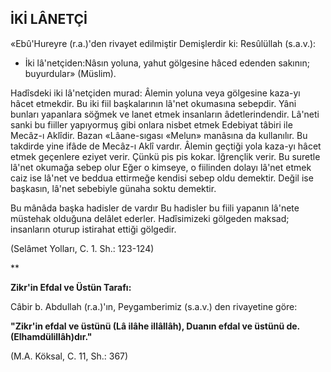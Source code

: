 ## İKİ LÂNETÇİ

«Ebû'Hureyre (r.a.)'den rivayet edilmiştir Demişlerdir ki: Resûlüllah (s.a.v.):

- İki lâ'netçiden:Nâsın yoluna, yahut gölgesine hâced edenden sakının; buyurdular» (Müslim).

Hadîsdeki iki lâ'netçiden murad: Âlemin yoluna veya gölgesine kaza-yı hâcet etmekdir. Bu iki fiil başkalarının lâ'net okumasına sebepdir. Yâni bunları yapanlara söğmek ve lanet etmek insanların âdetlerindendir. Lâ'neti sanki bu fiiller yapıyormuş gibi onlara nisbet etmek Edebiyat tâbiri ile Mecâz-ı Aklîdir. Bazan «Lâane-sıgası «Melun» manâsına da kullanılır. Bu tak­dirde yine ifâde de Mecâz-ı Aklî vardır. Âlemin geçtiği yola kaza-yı hâcet etmek geçenlere eziyet verir. Çünkü pis pis kokar. İğrençlik verir. Bu suretle lâ'net okumağa sebep olur Eğer o kimseye, o fiilinden dolayı lâ'net etmek caiz ise lâ'net ve beddua ettirmeğe kendisi sebep oldu demektir. Değil ise başkasın, lâ'net sebebiyle günaha soktu demektir.

Bu mânâda başka hadisler de vardır Bu hadisler bu fiili yapanın lâ'nete müstehak olduğuna delâlet ederler. Hadîsimizeki gölgeden maksad; insanların oturup istirahat ettiği gölgedir.

(Selâmet Yolları, C. 1. Sh.: 123-124)

**

**Zikr'in Efdal ve Üstün Tarafı:**

Câbir b. Abdullah (r.a.)'ın, Peygamberimiz (s.a.v.) den rivayetine göre:

**"Zikr'in efdal ve üstünü (Lâ ilâhe illâllâh), Duanın efdal ve üstünü de. (Elhamdülillâh)dır."**

(M.A. Köksal, C. 11, Sh.: 367)
